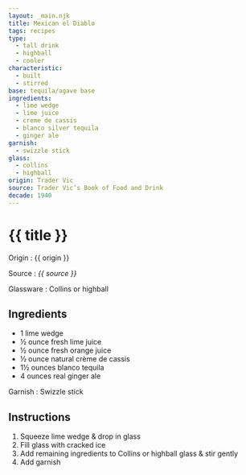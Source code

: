 ```yaml
---
layout: _main.njk
title: Mexican el Diablo
tags: recipes
type:
  - tall drink
  - highball
  - cooler
characteristic:
  - built
  - stirred
base: tequila/agave base
ingredients:
  - lime wedge
  - lime juice
  - creme de cassis
  - blanco silver tequila
  - ginger ale
garnish:
  - swizzle stick
glass:
  - collins
  - highball
origin: Trader Vic
source: Trader Vic’s Book of Food and Drink
decade: 1940
---
```


<!-- markdownlint-disable MD025 -->
# {{ title }}
<!-- markdownlint-disable MD025 -->

Origin
  : {{ origin }}

Source
  : <cite>{{ source }}</cite>

Glassware
  : Collins or highball

## Ingredients

- 1 lime wedge
- &frac12; ounce fresh lime juice
- &frac12; ounce fresh orange juice
- &frac12; ounce natural crème de cassis
- 1&frac12; ounces blanco tequila
- 4 ounces real ginger ale

Garnish
  : Swizzle stick

## Instructions

1. Squeeze lime wedge & drop in glass
2. Fill glass with cracked ice
3. Add remaining ingredients to Collins or highball glass & stir gently
4. Add garnish
